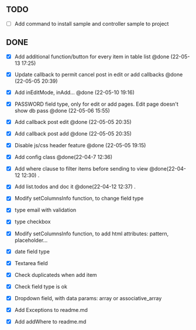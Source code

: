 
## TODO
- [ ] Add command to install sample and controller sample to project


## DONE

- [x] Add additional function/button for every item in table list @done (22-05-13 17:25)
- [x] Update callback to permit cancel post in edit or add callbacks @done (22-05-05 20:39)
- [x] Add inEditMode, inAdd... @done (22-05-10 19:16)
- [x] PASSWORD field type, only for edit or add pages. Edit page doesn't show db pass @done (22-05-06 15:55)
- [x] Add callback post edit @done (22-05-05 20:35)
- [x] Add callback post add @done (22-05-05 20:35)
- [x] Disable js/css header feature @done (22-05-05 19:15)
- [x] Add config class @done(22-04-7 12:36)
- [x] Add where clause to filter items before sending to view @done(22-04-12 12:30) .
- [x] Add list.todos and doc it @done(22-04-12 12:37) .
- [x] Modify setColumnsInfo function, to change field type
- [x] type email with validation
- [x] type checkbox
- [x] Modify setColumnsInfo function, to add html attributes: pattern, placeholder...
- [x] date field type
- [x] Textarea field
- [x] Check duplicateds when add item
- [x] Check field type is ok
- [x] Dropdown field, with data params: array or associative_array
- [x] Add Exceptions to readme.md
- [x] Add addWhere to readme.md


